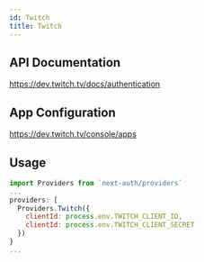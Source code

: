 ```yaml
---
id: Twitch
title: Twitch
---
```


## API Documentation

https://dev.twitch.tv/docs/authentication

## App Configuration

https://dev.twitch.tv/console/apps

## Usage

```js
import Providers from `next-auth/providers`
...
providers: [
  Providers.Twitch({
    clientId: process.env.TWITCH_CLIENT_ID,
    clientId: process.env.TWITCH_CLIENT_SECRET
  })
}
...
```